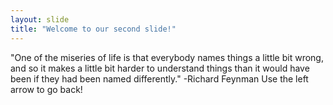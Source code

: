 ```yaml
---
layout: slide
title: "Welcome to our second slide!"
---
```

"One of the miseries of life is that everybody names things a little bit wrong, and so it makes a little bit harder to understand things than it would have been if they had been named differently." -Richard Feynman
Use the left arrow to go back!
